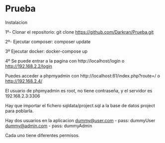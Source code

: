 # Prueba
Instalacion

1º- Clonar el repositorio:  git clone https://github.com/Darkran/Prueba.git

2º- Ejecutar composer:  composer update

3º Ejecutar docker: docker-compose up

4º Se puede entrar a la pagina con http://localhost/login o http://192.168.2.2/login 

Puedes acceder a phpmyadmin con http://localhost:81/index.php?route=/ o http://192.168.2.4/

El usuario de phpmyadmin es root, no tiene contraseña, y el servidor es 192.168.2.3:3306

Hay que importar el fichero sqldata/project.sql a la base de datos project para poblarla.


Hay dos usuarios en la aplicacion
dummy@user.com - pass: dummyUser
dummy@admin.com - pass: dummyAdmin

Cada uno tiene diferentes permisos.
